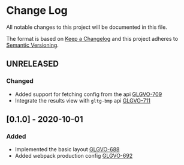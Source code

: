 # Change Log
All notable changes to this project will be documented in this file.

The format is based on [Keep a Changelog](http://keepachangelog.com/) 
and this project adheres to [Semantic Versioning](http://semver.org/).

## UNRELEASED

### Changed
- Added support for fetching config from the api
  [GLGVO-709](https://opensource.ncsa.illinois.edu/jira/browse/GLGVO-709)
- Integrate the results view with `gltg-bmp` api
  [GLGVO-711](https://opensource.ncsa.illinois.edu/jira/browse/GLGVO-711)


## [0.1.0] - 2020-10-01
### Added
- Implemented the basic layout
  [GLGVO-688](https://opensource.ncsa.illinois.edu/jira/browse/GLGVO-688)
- Added webpack production config
  [GLGVO-692](https://opensource.ncsa.illinois.edu/jira/browse/GLGVO-692)
